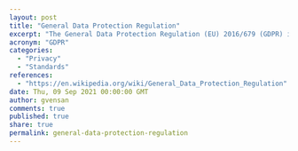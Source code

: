 ```yaml
---
layout: post
title: "General Data Protection Regulation"
excerpt: "The General Data Protection Regulation (EU) 2016/679 (GDPR) is a regulation in EU law on data protection and privacy in the European Union (EU) and the European Economic Area (EEA)."
acronym: "GDPR"
categories:
  - "Privacy"
  - "Standards"
references:
  - "https://en.wikipedia.org/wiki/General_Data_Protection_Regulation"
date: Thu, 09 Sep 2021 00:00:00 GMT
author: gvensan
comments: true
published: true
share: true
permalink: general-data-protection-regulation
---
```

